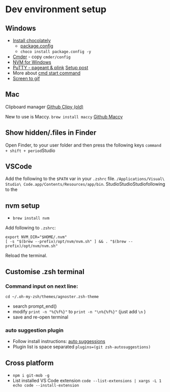 # Dev environment setup

## Windows

- [Install chocolately](https://chocolatey.org/install)
    - [package.config](https://chocolatey.org/docs/commandsinstall#packagesconfig)
    - `choco install package.config -y`
- [Cmder](https://cmder.net/) - copy `cmder/config`
- [NVM for Windows](https://github.com/coreybutler/nvm-windows)
- [PuTTY - pageant & plink](https://www.chiark.greenend.org.uk/~sgtatham/putty/latest.html) [Setup post](https://www.richardkotze.com/top-tips/git-on-windows-in-command-line)
- More about [cmd start command](https://ss64.com/nt/start.html)
- [Screen to gif](https://www.screentogif.com/)

## Mac

Clipboard manager [Github Clipy (old)](https://github.com/Clipy/Clipy)

New to use is Maccy. `brew install maccy` [Github Maccy](https://github.com/p0deje/Maccy)

## Show hidden/.files in Finder

Open Finder, to your user folder and then press the following keys `command + shift + period`Studio

## VSCode

Add the following to the `$PATH` var in your `.zshrc` file. `/Applications/Visual\ Studio\ Code.app/Contents/Resources/app/bin`.
StudioStudioStudiofollowing to the
## nvm setup

- `brew install nvm`

Add following to `.zshrc`:

```
export NVM_DIR="$HOME/.nvm"
[ -s "$(brew --prefix)/opt/nvm/nvm.sh" ] && . "$(brew --prefix)/opt/nvm/nvm.sh"
```

Reload the terminal.

## Customise .zsh terminal

### Command input on next line:

`cd ~/.oh-my-zsh/themes/agnoster.zsh-theme`

- search prompt_end()
- modify `print -n "%{%f%}"` to `print -n "\n%{%f%}"` (just add `\n` )
- save and re-open terminal

### auto suggestion plugin

- Follow install instructions: [auto suggessions](https://github.com/zsh-users/zsh-autosuggestions)
- Plugin list is space separated `plugins=(git zsh-autosuggestions)`

## Cross platform

- `npm i git-mob -g`
- List installed VS Code extension `code --list-extensions | xargs -L 1 echo code --install-extension` 

